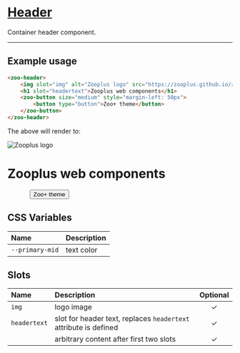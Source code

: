 # [Header](#header)

Container header component.

***

## Example usage

```HTML
<zoo-header>
	<img slot="img" alt="Zooplus logo" src="https://zooplus.github.io/zoo-web-components/logo.png"/>
	<h1 slot="headertext">Zooplus web components</h1>
	<zoo-button size="medium" style="margin-left: 50px">
		<button type="button">Zoo+ theme</button>
	</zoo-button>
</zoo-header>
```

The above will render to:

<zoo-header>
	<img slot="img" alt="Zooplus logo" src="https://zooplus.github.io/zoo-web-components/logo.png"/>
	<h1 slot="headertext">Zooplus web components</h1>
	<zoo-button size="medium" style="margin-left: 50px">
		<button type="button">Zoo+ theme</button>
	</zoo-button>
</zoo-header>

## CSS Variables

| **Name**        | **Description** |
| :-------------- | :---------- |
| `--primary-mid` | text color  |

## Slots

| **Name**     | **Description**                                                  | **Optional** |
| :----------- | :--------------------------------------------------------------- | :----------: |
| `img`        | logo image                                                       |   &#10003;   |
| `headertext` | slot for header text, replaces `headertext` attribute is defined |   &#10003;   |
|              | arbitrary content after first two slots                          |   &#10003;   |
